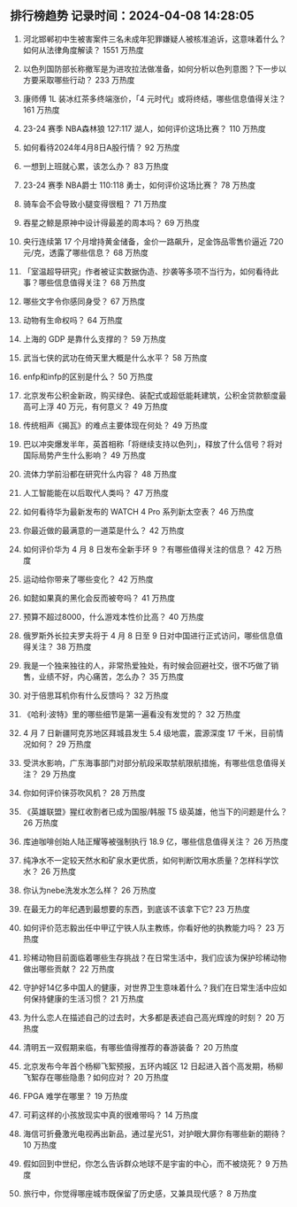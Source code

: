 
## 排行榜趋势 记录时间：2024-04-08 14:28:05
  
  1. 河北邯郸初中生被害案件三名未成年犯罪嫌疑人被核准追诉，这意味着什么？如何从法律角度解读？ 1551 万热度
    
  2. 以色列国防部长称撤军是为进攻拉法做准备，如何分析以色列意图？下一步以方要采取哪些行动？ 233 万热度
    
  3. 康师傅 1L 装冰红茶多终端涨价，「4 元时代」或将终结，哪些信息值得关注？ 161 万热度
    
  4. 23-24 赛季 NBA森林狼 127:117 湖人，如何评价这场比赛？ 110 万热度
    
  5. 如何看待2024年4月8日A股行情？ 92 万热度
    
  6. 一想到上班就心累，该怎么办？ 83 万热度
    
  7. 23-24 赛季 NBA爵士 110:118 勇士，如何评价这场比赛？ 78 万热度
    
  8. 骑车会不会导致小腿变得很粗？ 71 万热度
    
  9. 吞星之鲸是原神中设计得最差的周本吗？ 69 万热度
    
  10. 央行连续第 17 个月增持黄金储备，金价一路飙升，足金饰品零售价逼近 720 元/克，透露了哪些信息？ 68 万热度
    
  11. 「室温超导研究」作者被证实数据伪造、抄袭等多项不当行为，如何看待此事？哪些信息值得关注？ 68 万热度
    
  12. 哪些文字令你感同身受？ 67 万热度
    
  13. 动物有生命权吗？ 64 万热度
    
  14. 上海的 GDP 是靠什么支撑的？ 59 万热度
    
  15. 武当七侠的武功在倚天里大概是什么水平？ 58 万热度
    
  16. enfp和infp的区别是什么？ 50 万热度
    
  17. 北京发布公积金新政，购买绿色、装配式或超低能耗建筑，公积金贷款额度最高可上浮 40 万元，有何意义？ 49 万热度
    
  18. 传统相声《揭瓦》的难点主要体现在何处？ 49 万热度
    
  19. 巴以冲突爆发半年，英首相称「将继续支持以色列」，释放了什么信号？将对国际局势产生什么影响？ 49 万热度
    
  20. 流体力学前沿都在研究什么内容？ 48 万热度
    
  21. 人工智能能在以后取代人类吗？ 47 万热度
    
  22. 如何看待华为最新发布的 WATCH 4 Pro 系列新太空表？ 46 万热度
    
  23. 你最近做的最满意的一道菜是什么？ 42 万热度
    
  24. 如何评价华为 4 月 8 日发布全新手环 9 ？有哪些值得关注的信息？ 42 万热度
    
  25. 运动给你带来了哪些变化？ 42 万热度
    
  26. 如懿如果真的黑化会反而被夸吗？ 41 万热度
    
  27. 预算不超过8000，什么游戏本性价比高？ 40 万热度
    
  28. 俄罗斯外长拉夫罗夫将于 4 月 8 日至 9 日对中国进行正式访问，哪些信息值得关注？ 38 万热度
    
  29. 我是一个独来独往的人，非常热爱独处，有时候会回避社交，很不巧做了销售，业绩不好，内心痛苦，怎么办？ 35 万热度
    
  30. 对于倍思耳机你有什么反馈吗？ 32 万热度
    
  31. 《哈利·波特》里的哪些细节是第一遍看没有发觉的？ 32 万热度
    
  32. 4 月 7 日新疆阿克苏地区拜城县发生 5.4 级地震，震源深度 17 千米，目前情况如何？ 29 万热度
    
  33. 受洪水影响，广东海事部门对部分航段采取禁航限航措施，有哪些信息值得关注？ 29 万热度
    
  34. 你如何评价徕芬吹风机？ 28 万热度
    
  35. 《英雄联盟》猩红收割者已成为国服/韩服 T5 级英雄，他当下的问题是什么？ 26 万热度
    
  36. 库迪咖啡创始人陆正耀等被强制执行 18.9 亿，哪些信息值得关注？ 26 万热度
    
  37. 纯净水不一定较天然水和矿泉水更优质，如何判断饮用水质量？怎样科学饮水？ 26 万热度
    
  38. 你认为nebe洗发水怎么样？ 26 万热度
    
  39. 在最无力的年纪遇到最想要的东西，到底该不该拿下它? 23 万热度
    
  40. 如何评价范志毅出任中甲辽宁铁人队主教练，你看好他的执教能力吗？ 23 万热度
    
  41. 珍稀动物目前面临着哪些生存挑战？在日常生活中，我们应该为保护珍稀动物做出哪些贡献？ 22 万热度
    
  42. 守护好14亿多中国人的健康，对世界卫生意味着什么？我们在日常生活中应如何保持健康的生活习惯？ 21 万热度
    
  43. 为什么恋人在描述自己的过去时，大多都是表述自己高光辉煌的时刻？ 20 万热度
    
  44. 清明五一双假期来临，有哪些值得推荐的春游装备？ 20 万热度
    
  45. 北京发布今年首个杨柳飞絮预报，五环内城区 12 日起进入首个高发期，杨柳飞絮存在哪些隐患？如何应对？ 20 万热度
    
  46. FPGA 难学在哪里？ 19 万热度
    
  47. 可莉这样的小孩放现实中真的很难带吗？ 14 万热度
    
  48. 海信可折叠激光电视再出新品，通过星光S1，对护眼大屏你有哪些新的期待？ 10 万热度
    
  49. 假如回到中世纪，你怎么告诉群众地球不是宇宙的中心，而不被烧死？ 9 万热度
    
  50. 旅行中，你觉得哪座城市既保留了历史感，又兼具现代感？ 8 万热度
    